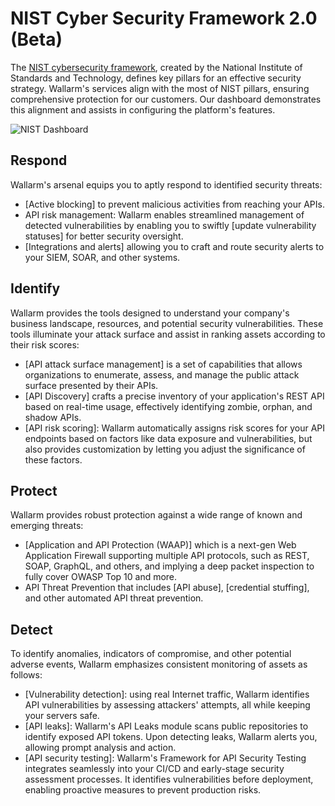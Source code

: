 # NIST Cyber Security Framework 2.0 (Beta)

The [NIST cybersecurity framework](https://www.nist.gov/cyberframework), created by the National Institute of Standards and Technology, defines key pillars for an effective security strategy. Wallarm's services align with the most of NIST pillars, ensuring comprehensive protection for our customers. Our dashboard demonstrates this alignment and assists in configuring the platform's features.

![NIST Dashboard](../../images/user-guides/dashboard/nist-csf-2-dash.png)

## Respond

Wallarm's arsenal equips you to aptly respond to identified security threats:

* [Active blocking] to prevent malicious activities from reaching your APIs.
* API risk management: Wallarm enables streamlined management of detected vulnerabilities by enabling you to swiftly [update vulnerability statuses] for better security oversight.
* [Integrations and alerts] allowing you to craft and route security alerts to your SIEM, SOAR, and other systems.

## Identify

Wallarm provides the tools designed to understand your company's business landscape, resources, and potential security vulnerabilities. These tools illuminate your attack surface and assist in ranking assets according to their risk scores:

* [API attack surface management] is a set of capabilities that allows organizations to enumerate, assess, and manage the public attack surface presented by their APIs.
* [API Discovery] crafts a precise inventory of your application's REST API based on real-time usage, effectively identifying zombie, orphan, and shadow APIs.
* [API risk scoring]: Wallarm automatically assigns risk scores for your API endpoints based on factors like data exposure and vulnerabilities, but also provides customization by letting you adjust the significance of these factors.

## Protect

Wallarm provides robust protection against a wide range of known and emerging threats:

* [Application and API Protection (WAAP)] which is a next-gen Web Application Firewall supporting multiple API protocols, such as REST, SOAP, GraphQL, and others, and implying a deep packet inspection to fully cover OWASP Top 10 and more.
* API Threat Prevention that includes [API abuse], [credential stuffing], and other automated API threat prevention.

## Detect

To identify anomalies, indicators of compromise, and other potential adverse events, Wallarm emphasizes consistent monitoring of assets as follows:

* [Vulnerability detection]: using real Internet traffic, Wallarm identifies API vulnerabilities by assessing attackers' attempts, all while keeping your servers safe.
* [API leaks]: Wallarm's API Leaks module scans public repositories to identify exposed API tokens. Upon detecting leaks, Wallarm alerts you, allowing prompt analysis and action.
* [API security testing]: Wallarm's Framework for API Security Testing integrates seamlessly into your CI/CD and early-stage security assessment processes. It identifies vulnerabilities before deployment, enabling proactive measures to prevent production risks.
